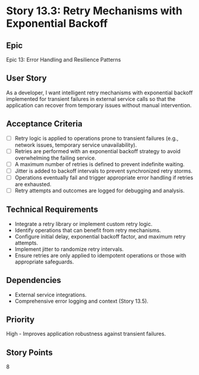 # Story 13.3: Retry Mechanisms with Exponential Backoff

## Epic
Epic 13: Error Handling and Resilience Patterns

## User Story
As a developer, I want intelligent retry mechanisms with exponential backoff implemented for transient failures in external service calls so that the application can recover from temporary issues without manual intervention.

## Acceptance Criteria
- [ ] Retry logic is applied to operations prone to transient failures (e.g., network issues, temporary service unavailability).
- [ ] Retries are performed with an exponential backoff strategy to avoid overwhelming the failing service.
- [ ] A maximum number of retries is defined to prevent indefinite waiting.
- [ ] Jitter is added to backoff intervals to prevent synchronized retry storms.
- [ ] Operations eventually fail and trigger appropriate error handling if retries are exhausted.
- [ ] Retry attempts and outcomes are logged for debugging and analysis.

## Technical Requirements
- Integrate a retry library or implement custom retry logic.
- Identify operations that can benefit from retry mechanisms.
- Configure initial delay, exponential backoff factor, and maximum retry attempts.
- Implement jitter to randomize retry intervals.
- Ensure retries are only applied to idempotent operations or those with appropriate safeguards.

## Dependencies
- External service integrations.
- Comprehensive error logging and context (Story 13.5).

## Priority
High - Improves application robustness against transient failures.

## Story Points
8
